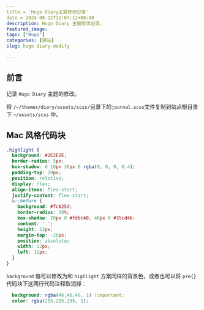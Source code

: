 ```yaml
---
title = 'Hugo Diary主题修改记录'
date = 2024-08-12T12:07:12+08:00
description: Hugo Diary 主题修改记录。
featured_image:
tags: ["Hugo"]
categories: [建站]
slug: hugo-diary-modify

---
```


## 前言

记录 `Hugo Diary` 主题的修改。

将 `/~/themes/diary/assets/scss/`目录下的`journal.scss`文件复制到站点根目录下 `~/assets/scss` 中。

## Mac 风格代码块

```scss
.highlight {
  background: #2E2E2E;
  border-radius: 5px;
  box-shadow: 0 10px 30px 0 rgba(0, 0, 0, 0.4);
  padding-top: 30px;
  position: relative;
  display: flex;
  align-items: flex-start;
  justify-content: flex-start;
  &::before {
    background: #fc625d;
    border-radius: 50%;
    box-shadow: 20px 0 #fdbc40, 40px 0 #35cd4b;
    content: ' ';
    height: 12px;
    margin-top: -20px;
    position: absolute;
    width: 12px;
    left: 12px;
  }
}
```

`background` 值可以修改为和 `highlight` 方案同样的背景色，或者也可以将 `pre{}` 代码块下这两行代码注释取消掉：

```scss
  background: rgba(46,46,46, 1) !important;
  color: rgba(255,255,255, 1);
```



